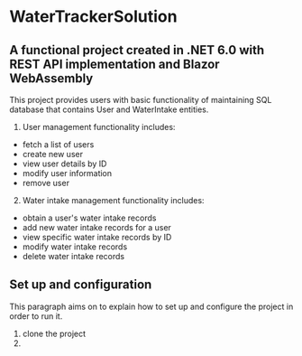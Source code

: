 # WaterTrackerSolution

## A functional project created in .NET 6.0 with REST API implementation and Blazor WebAssembly

This project provides users with basic functionality of maintaining SQL database that contains User and WaterIntake entities.

1. User management functionality includes: 
* fetch a list of users
* create new user
* view user details by ID
* modify user information
* remove user

2. Water intake management functionality includes: 
* obtain a user's water intake records
* add new water intake records for a user
* view specific water intake records by ID
* modify water intake records
* delete water intake records

## Set up and configuration

This paragraph aims on to explain how to set up and configure the project in order to run it.

1. clone the project
2. 
